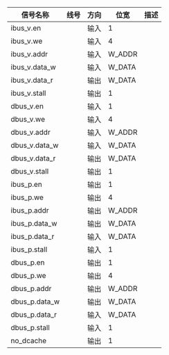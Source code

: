 | 信号名称      | 线号 | 方向 | 位宽   | 描述 |
| ------------- | ---- | ---- | ------ | ---- |
| ibus_v.en     |      | 输入 | 1      |      |
| ibus_v.we     |      | 输入 | 4      |      |
| ibus_v.addr   |      | 输入 | W_ADDR |      |
| ibus_v.data_w |      | 输入 | W_DATA |      |
| ibus_v.data_r |      | 输出 | W_DATA |      |
| ibus_v.stall  |      | 输出 | 1      |      |
| dbus_v.en     |      | 输入 | 1      |      |
| dbus_v.we     |      | 输入 | 4      |      |
| dbus_v.addr   |      | 输入 | W_ADDR |      |
| dbus_v.data_w |      | 输入 | W_DATA |      |
| dbus_v.data_r |      | 输出 | W_DATA |      |
| dbus_v.stall  |      | 输出 | 1      |      |
| ibus_p.en     |      | 输出 | 1      |      |
| ibus_p.we     |      | 输出 | 4      |      |
| ibus_p.addr   |      | 输出 | W_ADDR |      |
| ibus_p.data_w |      | 输出 | W_DATA |      |
| ibus_p.data_r |      | 输入 | W_DATA |      |
| ibus_p.stall  |      | 输入 | 1      |      |
| dbus_p.en     |      | 输出 | 1      |      |
| dbus_p.we     |      | 输出 | 4      |      |
| dbus_p.addr   |      | 输出 | W_ADDR |      |
| dbus_p.data_w |      | 输出 | W_DATA |      |
| dbus_p.data_r |      | 输入 | W_DATA |      |
| dbus_p.stall  |      | 输入 | 1      |      |
| no_dcache     |      | 输出 | 1      |      |

